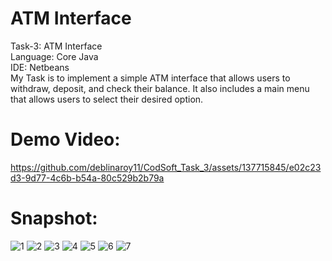 # ATM Interface
Task-3: ATM Interface 
<br/>
Language: Core Java
<br/>
IDE: Netbeans
<br/>
My Task is to implement a simple ATM interface that allows users to withdraw, deposit, and check their balance. It also includes a main menu that allows users to select their desired option.
<br/>
<h1>Demo Video: </h1>




https://github.com/deblinaroy11/CodSoft_Task_3/assets/137715845/e02c23d3-9d77-4c6b-b54a-80c529b2b79a

<h1>Snapshot: </h1>


![1](https://github.com/deblinaroy11/CodSoft_Task_3/assets/137715845/fd7c38d0-ac90-4446-ad29-38aca12aec8a)
![2](https://github.com/deblinaroy11/CodSoft_Task_3/assets/137715845/63330161-e886-4132-9f78-ffa2a5ee3485)
![3](https://github.com/deblinaroy11/CodSoft_Task_3/assets/137715845/3023a573-0556-4015-a9f5-c2a5172a573d)
![4](https://github.com/deblinaroy11/CodSoft_Task_3/assets/137715845/73522ab5-a127-40e0-ba7c-30c45b3a6fad)
![5](https://github.com/deblinaroy11/CodSoft_Task_3/assets/137715845/05da5ac2-2ad9-4371-8319-09e8a52812f4)
![6](https://github.com/deblinaroy11/CodSoft_Task_3/assets/137715845/6b3d1535-af07-4810-8eb2-c0a9cf31aad4)
![7](https://github.com/deblinaroy11/CodSoft_Task_3/assets/137715845/4b42607f-b4ab-4459-b653-7c6bc9b796f2)
